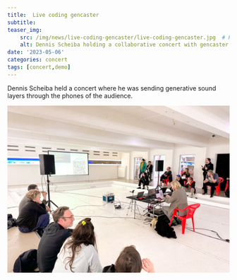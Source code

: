 ```yaml
---
title:  Live coding gencaster
subtitle:
teaser_img:
    src: /img/news/live-coding-gencaster/live-coding-gencaster.jpg  # Put images somewhere in /public/img/
    alt: Dennis Scheiba holding a collaborative concert with gencaster
date: '2023-05-06'
categories: concert
tags: [concert,demo]
---
```


Dennis Scheiba held a concert where he was sending generative sound layers through the phones of the audience. 

![slide](/img/news/live-coding-gencaster/live-coding-gencaster.jpg)